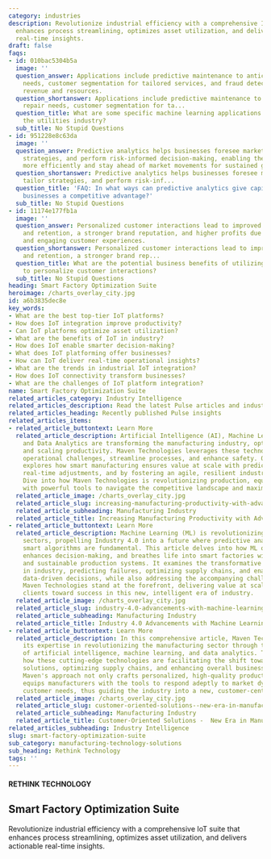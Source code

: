 ```yaml
---
category: industries
description: Revolutionize industrial efficiency with a comprehensive IoT suite that
  enhances process streamlining, optimizes asset utilization, and delivers actionable
  real-time insights.
draft: false
faqs:
- id: 010bac5304b5a
  image: ''
  question_answer: Applications include predictive maintenance to anticipate repair
    needs, customer segmentation for tailored services, and fraud detection to protect
    revenue and resources.
  question_shortanswer: Applications include predictive maintenance to anticipate
    repair needs, customer segmentation for ta...
  question_title: What are some specific machine learning applications transforming
    the utilities industry?
  sub_title: No Stupid Questions
- id: 951228e8c63da
  image: ''
  question_answer: Predictive analytics helps businesses foresee market trends, tailor
    strategies, and perform risk-informed decision-making, enabling them to operate
    more efficiently and stay ahead of market movements for sustained growth and profitability.
  question_shortanswer: Predictive analytics helps businesses foresee market trends,
    tailor strategies, and perform risk-inf...
  question_title: 'FAQ: In what ways can predictive analytics give capital market
    businesses a competitive advantage?'
  sub_title: No Stupid Questions
- id: 11174e177fb1a
  image: ''
  question_answer: Personalized customer interactions lead to improved satisfaction
    and retention, a stronger brand reputation, and higher profits due to more effective
    and engaging customer experiences.
  question_shortanswer: Personalized customer interactions lead to improved satisfaction
    and retention, a stronger brand rep...
  question_title: What are the potential business benefits of utilizing technology
    to personalize customer interactions?
  sub_title: No Stupid Questions
heading: Smart Factory Optimization Suite
heroimage: /charts_overlay_city.jpg
id: a6b3835dec8e
key_words:
- What are the best top-tier IoT platforms?
- How does IoT integration improve productivity?
- Can IoT platforms optimize asset utilization?
- What are the benefits of IoT in industry?
- How does IoT enable smarter decision-making?
- What does IoT platforming offer businesses?
- How can IoT deliver real-time operational insights?
- What are the trends in industrial IoT integration?
- How does IoT connectivity transform businesses?
- What are the challenges of IoT platform integration?
name: Smart Factory Optimization Suite
related_articles_category: Industry Intelligence
related_articles_description: Read the latest Pulse articles and industry insights.
related_articles_heading: Recently published Pulse insights
related_articles_items:
- related_article_buttontext: Learn More
  related_article_description: Artificial Intelligence (AI), Machine Learning (ML),
    and Data Analytics are transforming the manufacturing industry, optimizing efficiency,
    and scaling productivity. Maven Technologies leverages these technologies to forecast
    operational challenges, streamline processes, and enhance safety. Our article
    explores how smart manufacturing ensures value at scale with predictive analytics,
    real-time adjustments, and by fostering an agile, resilient industrial environment.
    Dive into how Maven Technologies is revolutionizing production, equipping manufacturers
    with powerful tools to navigate the competitive landscape and maximize profitability.
  related_article_image: /charts_overlay_city.jpg
  related_article_slug: increasing-manufacturing-productivity-with-advanced-tech
  related_article_subheading: Manufacturing Industry
  related_article_title: Increasing Manufacturing Productivity with Advanced Tech
- related_article_buttontext: Learn More
  related_article_description: Machine Learning (ML) is revolutionizing the industrial
    sectors, propelling Industry 4.0 into a future where predictive analytics and
    smart algorithms are fundamental. This article delves into how ML optimizes operations,
    enhances decision-making, and breathes life into smart factories with efficient
    and sustainable production systems. It examines the transformative role of ML
    in industry, predicting failures, optimizing supply chains, and enabling strategic,
    data-driven decisions, while also addressing the accompanying challenges. As experts,
    Maven Technologies stand at the forefront, delivering value at scale and steering
    clients toward success in this new, intelligent era of industry.
  related_article_image: /charts_overlay_city.jpg
  related_article_slug: industry-4.0-advancements-with-machine-learning
  related_article_subheading: Manufacturing Industry
  related_article_title: Industry 4.0 Advancements with Machine Learning
- related_article_buttontext: Learn More
  related_article_description: In this comprehensive article, Maven Technologies showcases
    its expertise in revolutionizing the manufacturing sector through the integration
    of artificial intelligence, machine learning, and data analytics. The piece elucidates
    how these cutting-edge technologies are facilitating the shift towards customer-oriented
    solutions, optimizing supply chains, and enhancing overall business performance.
    Maven's approach not only crafts personalized, high-quality products but also
    equips manufacturers with the tools to respond adeptly to market dynamics and
    customer needs, thus guiding the industry into a new, customer-centric era.
  related_article_image: /charts_overlay_city.jpg
  related_article_slug: customer-oriented-solutions--new-era-in-manufacturing
  related_article_subheading: Manufacturing Industry
  related_article_title: Customer-Oriented Solutions -  New Era in Manufacturing
related_articles_subheading: Industry Intelligence
slug: smart-factory-optimization-suite
sub_category: manufacturing-technology-solutions
sub_heading: Rethink Technology
tags: ''
---
```


#### RETHINK TECHNOLOGY
## Smart Factory Optimization Suite
Revolutionize industrial efficiency with a comprehensive IoT suite that enhances process streamlining, optimizes asset utilization, and delivers actionable real-time insights.